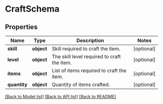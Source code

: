 # CraftSchema

## Properties
Name | Type | Description | Notes
------------ | ------------- | ------------- | -------------
**skill** | **object** | Skill required to craft the item. | [optional] 
**level** | **object** | The skill level required to craft the item. | [optional] 
**items** | **object** | List of items required to craft the item. | [optional] 
**quantity** | **object** | Quantity of items crafted. | [optional] 

[[Back to Model list]](../README.md#documentation-for-models) [[Back to API list]](../README.md#documentation-for-api-endpoints) [[Back to README]](../README.md)

